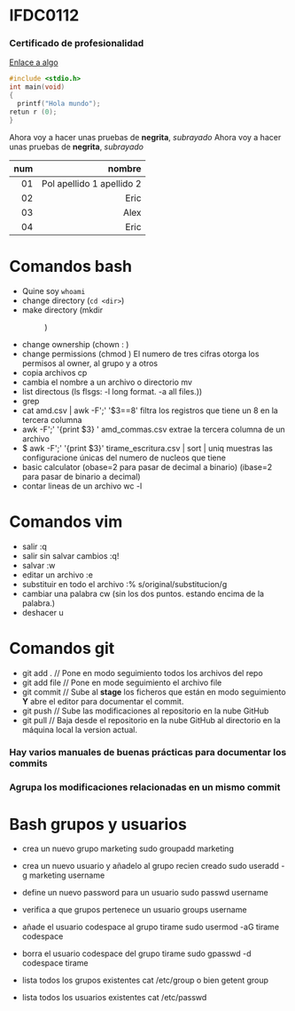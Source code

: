 # IFDC0112
### Certificado de profesionalidad

[Enlace a algo](https://github.com/adam-p/markdown-here/wiki/markdown-cheatsheet)


```c
#include <stdio.h>
int main(void)
{
  printf("Hola mundo");
retun r (0);  
}
```

Ahora voy a hacer unas pruebas de **negrita**, *subrayado*
Ahora voy a hacer unas pruebas de __negrita__, _subrayado_

|num|nombre|
|---:|-:|
|01 |Pol apellido 1 apellido 2|
|02| Eric|
|03|Alex|
|04|Eric|


# Comandos bash 

+ Quine soy `whoami`
+ change directory (`cd <dir>`)
+ make directory (mkdir <dir>)
+ change ownership (chown <owner>:<group> <file>)
+ change permissions (chmod <num> <file>)  El numero de tres cifras otorga los permisos al owner, al grupo y a otros
+ copia archivos  cp <origen> <destino>
+ cambia el nombre a un archivo o directorio mv <inicial> <final>
+ list directous (ls <directory>  flsgs: -l long format.  -a all files.))
+ grep <patron> <archivo>
+ cat amd.csv | awk -F';' '$3==8' filtra los registros que tiene un 8 en la tercera columna
+ awk -F';' '{print $3} ' amd_commas.csv  extrae la tercera columna de un archivo
+ $ awk -F';' '{print $3}' tirame_escritura.csv | sort | uniq muestras las configuracione únicas del numero de nucleos que tiene
+ basic calculator  (obase=2 para pasar de decimal a binario) (ibase=2 para pasar de binario a decimal)
+ contar lineas de un archivo  wc -l

# Comandos vim

+ salir :q 
+ salir sin salvar cambios :q!
+ salvar :w
+ editar un archivo :e <nombre>
+ substituir en todo el archivo :% s/original/substitucion/g
+ cambiar una palabra cw (sin los dos puntos. estando encima de la palabra.)
+ deshacer u


# Comandos git
+ git add .                    // Pone en modo seguimiento todos los archivos del repo
+ git add file                 // Pone en mode seguimiento el archivo file
+ git commit                   // Sube al **stage** los ficheros que están en modo seguimiento **Y** abre el editor para documentar el commit.
+ git push                     // Sube las modificaciones al repositorio en la nube GitHub
+ git pull                     // Baja desde el repositorio en la nube GitHub al directorio en la máquina local la version actual.

### Hay varios manuales de buenas prácticas para documentar los commits
### Agrupa los modificaciones relacionadas en un mismo commit 


 # Bash grupos y usuarios

+ crea un nuevo grupo marketing
sudo groupadd marketing

+ crea un nuevo usuario y añadelo al grupo recien creado
sudo useradd -g marketing username

+ define un nuevo password para un usuario
sudo passwd username

+ verifica a que grupos pertenece un usuario
groups username

+ añade el usuario codespace al grupo tirame
 sudo usermod -aG tirame codespace

+ borra el usuario codespace del grupo tirame
 sudo gpasswd -d codespace tirame

+ lista todos los grupos existentes
cat /etc/group o bien getent group

+ lista todos los usuarios existentes
  cat /etc/passwd
